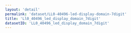 ```yaml
---
layout: 'detail'
permalink: 'dataset/LL0-40496-led-display-domain-7digit'
title: 'Ll0_40496_led_display_domain_7digit'
datasetID: 'LL0_40496_led_display_domain_7digit'
---
```

